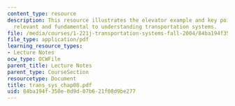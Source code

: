 ```yaml
---
content_type: resource
description: This resource illustrates the elevator example and key points which are
  relevant and fundamental to understanding transportation systems.
file: /media/courses/1-221j-transportation-systems-fall-2004/84ba194f350e0d9d07b621f08d9be277_trans_sys_chap08.pdf
file_type: application/pdf
learning_resource_types:
- Lecture Notes
ocw_type: OCWFile
parent_title: Lecture Notes
parent_type: CourseSection
resourcetype: Document
title: trans_sys_chap08.pdf
uid: 84ba194f-350e-0d9d-07b6-21f08d9be277
---
```


